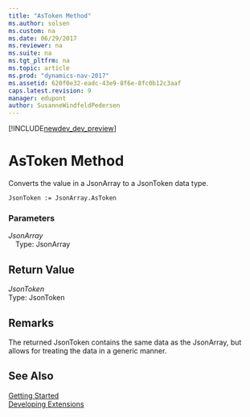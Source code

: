 ```yaml
---
title: "AsToken Method"
ms.author: solsen
ms.custom: na
ms.date: 06/29/2017
ms.reviewer: na
ms.suite: na
ms.tgt_pltfrm: na
ms.topic: article
ms.prod: "dynamics-nav-2017"
ms.assetid: 620f0e32-eadc-43e9-8f6e-8fc0b12c3aaf
caps.latest.revision: 9
manager: edupont
author: SusanneWindfeldPedersen
---
```


[!INCLUDE[newdev_dev_preview](../includes/newdev_dev_preview.md)]

# AsToken Method
Converts the value in a JsonArray to a JsonToken data type.

```
JsonToken := JsonArray.AsToken
```

### Parameters
*JsonArray*   
&emsp;Type: JsonArray

## Return Value
*JsonToken*  
Type: JsonToken

## Remarks
The returned JsonToken contains the same data as the JsonArray, but allows for treating the data in a generic manner.

## See Also
[Getting Started](../devenv-get-started.md)  
[Developing Extensions](../devenv-dev-overview.md)
